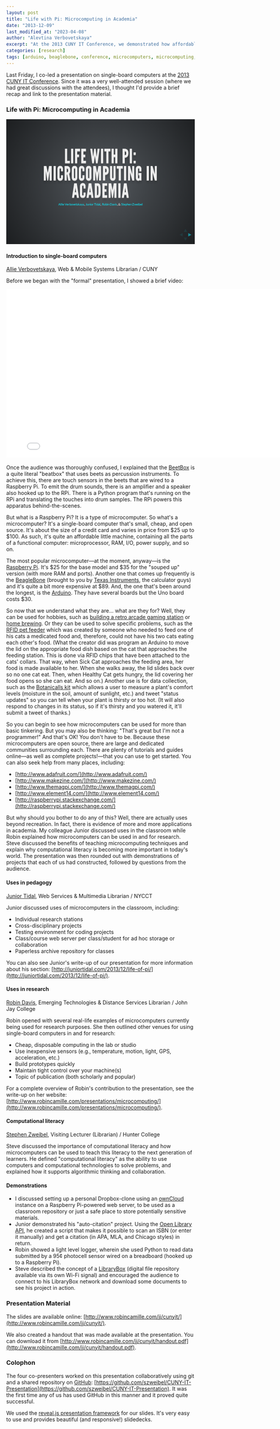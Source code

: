 ```yaml
---
layout: post
title: "Life with Pi: Microcomputing in Academia"
date: "2013-12-09"
last_modified_at: "2023-04-08"
author: "Alevtina Verbovetskaya"
excerpt: "At the 2013 CUNY IT Conference, we demonstrated how affordable single-board computers like Raspberry Pi can transform academia through creative projects ranging from RFID pet feeders to classroom web servers and research data collection."
categories: [research]
tags: [arduino, beaglebone, conference, microcomputers, microcomputing, presentation, raspberry-pi, single-board-computers]
---
```


Last Friday, I co-led a presentation on single-board computers at the [2013 CUNY IT Conference](http://www.centerdigitaled.com/events/CUNY-IT-Conference-2013.html). Since it was a very well-attended session (where we had great discussions with the attendees), I thought I'd provide a brief recap and link to the presentation material.

### Life with Pi: Microcomputing in Academia

![Life with Pi: Microcomputing in Academia](/assets/img/life_with_pi_-_microcomputing_in_academia.png)

#### Introduction to single-board computers

[Allie Verbovetskaya](http://www.verbovetskaya.com/), Web & Mobile Systems Librarian / CUNY

Before we began with the "formal" presentation, I showed a brief video: 

<iframe src="//player.vimeo.com/video/55658574?title=0&amp;byline=0&amp;portrait=0&amp;color=ffffff" width="800" height="450" frameborder="0" webkitallowfullscreen mozallowfullscreen="" allowfullscreen=""></iframe>

Once the audience was thoroughly confused, I explained that the [BeetBox](http://scott.j38.net/interactive/beetbox/) is a quite literal "beatbox" that uses beets as percussion instruments. To achieve this, there are touch sensors in the beets that are wired to a Raspberry Pi. To emit the drum sounds, there is an amplifier and a speaker also hooked up to the RPi. There is a Python program that's running on the RPi and translating the touches into drum samples. The RPi powers this apparatus behind-the-scenes.

But what is a Raspberry Pi? It is a type of microcomputer. So what's a microcomputer? It's a single-board computer that's small, cheap, and open source. It's about the size of a credit card and varies in price from $25 up to $100. As such, it's quite an affordable little machine, containing all the parts of a functional computer: microprocessor, RAM, I/O, power supply, and so on.

The most popular microcomputer—at the moment, anyway—is the [Raspberry Pi](http://www.raspberrypi.org/). It's $25 for the base model and $35 for the "souped up" version (with more RAM and ports). Another one that comes up frequently is the [BeagleBone](http://beagleboard.org/Products/BeagleBone) (brought to you by [Texas Instruments](http://www.ti.com/), the calculator guys) and it's quite a bit more expensive at $89. And, the one that's been around the longest, is the [Arduino](http://www.arduino.cc/). They have several boards but the Uno board costs $30.

So now that we understand what they are... what are they for? Well, they can be used for hobbies, such as [building a retro arcade gaming station](http://learn.adafruit.com/retro-gaming-with-raspberry-pi) or [home brewing](http://brewpi.com/). Or they can be used to solve specific problems, such as the [RFID pet feeder](http://www.instructables.com/id/RFID-pet-feeder/) which was created by someone who needed to feed one of his cats a medicated food and, therefore, could not have his two cats eating each other's food. (What the creator did was program an Arduino to move the lid on the appropriate food dish based on the cat that approaches the feeding station. This is done via RFID chips that have been attached to the cats' collars. That way, when Sick Cat approaches the feeding area, her food is made available to her. When she walks away, the lid slides back over so no one cat eat. Then, when Healthy Cat gets hungry, the lid covering her food opens so she can eat. And so on.) Another use is for data collection, such as the [Botanicalls kit](http://www.botanicalls.com/) which allows a user to measure a plant's comfort levels (moisture in the soil, amount of sunlight, etc.) and tweet "status updates" so you can tell when your plant is thirsty or too hot. (It will also respond to changes in its status, so if it's thirsty and you watered it, it'll submit a tweet of thanks.)

So you can begin to see how microcomputers can be used for more than basic tinkering. But you may also be thinking: "That's great but I'm not a programmer!" And that's OK! You don't have to be. Because these microcomputers are open source, there are large and dedicated communities surrounding each. There are plenty of tutorials and guides online—as well as complete projects!—that you can use to get started. You can also seek help from many places, including:

- [http://www.adafruit.com/](http://www.adafruit.com/)
- [http://www.makezine.com/](http://www.makezine.com/)
- [http://www.themagpi.com/](http://www.themagpi.com/)
- [http://www.element14.com/](http://www.element14.com/)
- [http://raspberrypi.stackexchange.com/](http://raspberrypi.stackexchange.com/)

But why should you bother to do any of this? Well, there are actually uses beyond recreation. In fact, there is evidence of more and more applications in academia. My colleague Junior discussed uses in the classroom while Robin explained how microcomputers can be used in and for research. Steve discussed the benefits of teaching microcomputing techniques and explain why computational literacy is becoming more important in today's world. The presentation was then rounded out with demonstrations of projects that each of us had constructed, followed by questions from the audience.

#### Uses in pedagogy

[Junior Tidal](http://www.juniortidal.com/), Web Services & Multimedia Librarian / NYCCT

Junior discussed uses of microcomputers in the classroom, including:

- Individual research stations
- Cross-disciplinary projects
- Testing environment for coding projects
- Class/course web server per class/student for ad hoc storage or collaboration
- Paperless archive repository for classes

You can also see Junior's write-up of our presentation for more information about his section: [http://juniortidal.com/2013/12/life-of-pi/](http://juniortidal.com/2013/12/life-of-pi/).

#### Uses in research

[Robin Davis](http://www.robincamille.com/), Emerging Technologies & Distance Services Librarian / John Jay College

Robin opened with several real-life examples of microcomputers currently being used for research purposes. She then outlined other venues for using single-board computers in and for research:

- Cheap, disposable computing in the lab or studio
- Use inexpensive sensors (e.g., temperature, motion, light, GPS, acceleration, etc.)
- Build prototypes quickly
- Maintain tight control over your machine(s)
- Topic of publication (both scholarly and popular)

For a complete overview of Robin's contribution to the presentation, see the write-up on her website: [http://www.robincamille.com/presentations/microcomputing/](http://www.robincamille.com/presentations/microcomputing/).

#### Computational literacy

[Stephen Zweibel](http://www.zweibel.org/), Visiting Lecturer (Librarian) / Hunter College

Steve discussed the importance of computational literacy and how microcomputers can be used to teach this literacy to the next generation of learners. He defined "computational literacy" as the ability to use computers and computational technologies to solve problems, and explained how it supports algorithmic thinking and collaboration.

#### Demonstrations

- I discussed setting up a personal Dropbox-clone using an [ownCloud](http://www.owncloud.com/) instance on a Raspberry Pi-powered web server, to be used as a classroom repository or just a safe place to store potentially sensitive materials.
- Junior demonstrated his "auto-citation" project. Using the [Open Library API](https://openlibrary.org/developers/api), he created a script that makes it possible to scan an ISBN (or enter it manually) and get a citation (in APA, MLA, and Chicago styles) in return.
- Robin showed a light level logger, wherein she used Python to read data submitted by a 95¢ photocell sensor wired on a breadboard (hooked up to a Raspberry Pi).
- Steve described the concept of a [LibraryBox](http://jasongriffey.net/librarybox/) (digital file repository available via its own Wi-Fi signal) and encouraged the audience to connect to his LibraryBox network and download some documents to see his project in action.

### Presentation Material

The slides are available online: [http://www.robincamille.com/jj/cunyit/](http://www.robincamille.com/jj/cunyit/).

We also created a handout that was made available at the presentation. You can download it from [http://www.robincamille.com/jj/cunyit/handout.pdf](http://www.robincamille.com/jj/cunyit/handout.pdf).

### Colophon

The four co-presenters worked on this presentation collaboratively using git and a shared repository on [GitHub](http://www.github.com/): [https://github.com/szweibel/CUNY-IT-Presentation](https://github.com/szweibel/CUNY-IT-Presentation). It was the first time any of us has used GitHub in this manner and it proved quite successful.

We used the [reveal.js presentation framework](https://github.com/hakimel/reveal.js/) for our slides. It's very easy to use and provides beautiful (and responsive!) slidedecks.
